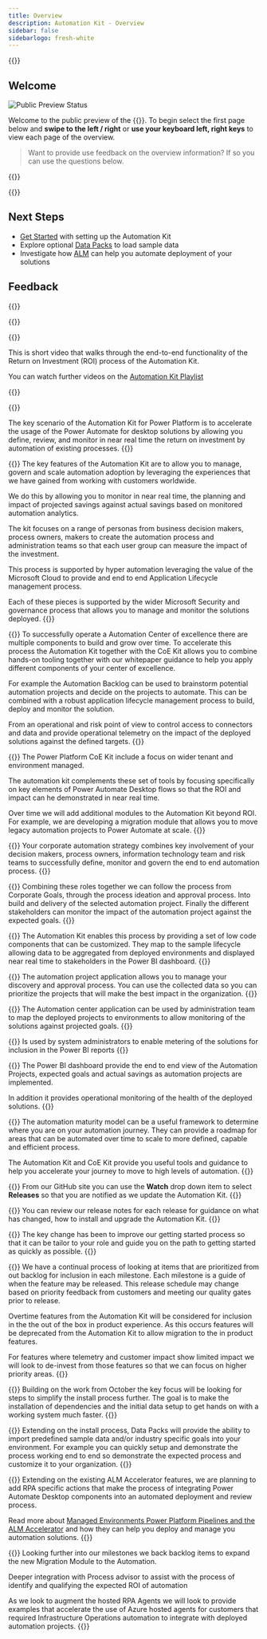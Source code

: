 ```yaml
---
title: Overview
description: Automation Kit - Overview
sidebar: false
sidebarlogo: fresh-white
---
```

<div class="optional">

{{<toc>}}

## Welcome

![Public Preview Status](/images/illustrations/status-public-preview.svg)

Welcome to the public preview of the {{<product-name>}}. To begin select the first page below and **swipe to the left / right** or **use your keyboard left, right keys** to view each page of the overview.

> Want to provide use feedback on the overview information? If so you can use the questions below.

</div>

{{<presentation slides="0,1,2,3,4,5,6,7,8,9,10,11,12,13,14,15,16,17,18,19,20">}}

<div class="optional">

{{<presentationStyles>}}

## Next Steps

- [Get Started](/en-gb/get-started) with setting up the Automation Kit
- Explore optional [Data Packs](/en-gb/features/datapacks) to load sample data
- Investigate how [ALM](/en-gb/features/alm) can help you automate deployment of your solutions

## Feedback

{{<questions name="overview.json" completed="Thank you for providing feedback" showNavigationButtons=false >}}

</div>

{{<slideStyles>}}

{{<slide id="slide0" audio="" description="Overview Video" video="VNC0PWBTRwA">}}

This is short video that walks through the end-to-end functionality of the Return on Investment (ROI) process of the Automation Kit.

You can watch further videos on the [Automation Kit Playlist](https://www.youtube.com/playlist?list=PLi9EhCY4z99VlRg4j7D1Or6XfXbUcEWZy)

{{</slide>}}

{{<slide  id="slide1" audio="overview/Slide01.mp3" description="Automation Kit Overview" image="overview/Slide01.SVG" >}}

The key scenario of the Automation Kit for Power Platform is to accelerate the usage of the Power Automate for desktop solutions by allowing you define, review, and monitor in near real time the return on investment by automation of existing processes.
{{</slide>}}

{{<slide  id="slide2" audio="overview/Slide02.mp3" description="Automation Kit Features" image="overview/Slide02.SVG" >}}
The key features of the Automation Kit are to allow you to manage, govern and scale automation adoption by leveraging the experiences that we have gained from working with customers worldwide.

We do this by allowing you to monitor in near real time, the planning and impact of projected savings against actual savings based on monitored automation analytics.

The kit focuses on a range of personas from business decision makers, process owners, makers to create the automation process and administration teams so that each user group can measure the impact of the investment.

This process is supported by hyper automation leveraging the value of the Microsoft Cloud to provide and end to end Application Lifecycle management process.

Each of these pieces is supported by the wider Microsoft Security and governance process that allows you to manage and monitor the solutions deployed.
{{</slide>}}

{{<slide  id="slide3" audio="overview/Slide03.mp3" description="Automation Center of Excellence Overview" image="overview/Slide03.SVG" >}}
To successfully operate a Automation Center of excellence there are multiple components to build and grow over time. To accelerate this process the Automation Kit together with the CoE Kit allows you to combine hands-on tooling together with our whitepaper guidance to help you apply different components of your center of excellence.

For example the Automation Backlog can be used to brainstorm potential automation projects and decide on the projects to automate. This can be combined with a robust application lifecycle management process to build, deploy and monitor the solution.

From an operational and risk point of view to control access to connectors and data and provide operational telemetry on the impact of the deployed solutions against the defined targets.
{{</slide>}}

{{<slide  id="slide4" audio="overview/Slide04.mp3" description="Automation Kit vs CoE Kit" image="overview/Slide04.SVG" >}}
The Power Platform CoE Kit include a focus on wider tenant and environment managed.

The automation kit complements these set of tools by focusing specifically on key elements of Power Automate Desktop flows so that the ROI and impact can he demonstrated in near real time.

Over time we will add additional modules to the Automation Kit beyond ROI. For example, we are developing a migration module that allows you to move legacy automation projects to Power Automate at scale.
{{</slide>}}

{{<slide  id="slide5" audio="overview/Slide05.mp3" description="Corporate Automation Strategy" image="overview/Slide05.SVG" >}}
Your corporate automation strategy combines key involvement of your decision makers, process owners, information technology team and risk teams to successfully define, monitor and govern the end to end automation process.
{{</slide>}}

{{<slide  id="slide6" audio="overview/Slide06.mp3" description="Corporate Automation Strategy" image="overview/Slide06.SVG" >}}
Combining these roles together we can follow the process from Corporate Goals, through the process ideation and approval process. Into build and delivery of the selected automation project. Finally the different stakeholders can monitor the impact of the automation project against the expected goals.
{{</slide>}}

{{<slide  id="slide7" audio="overview/Slide07.mp3" description="Leveraging Automation Kit" image="overview/Slide07.SVG" >}}
The Automation Kit enables this process by providing a set of low code components that can be customized. They map to the sample lifecycle allowing data to be aggregated from deployed environments and displayed near real time to stakeholders in the Power BI dashboard.
{{</slide>}}

{{<slide  id="slide8" audio="overview/Slide08.mp3" description="Automation Projects" image="overview/Slide08.SVG" >}}
The automation project application allows you to manage your discovery and approval process. You can use the collected data so you can prioritize the projects that will make the best impact in the organization.
{{</slide>}}

{{<slide  id="slide9" audio="overview/Slide09.mp3" description="Automation Center" image="overview/Slide09.SVG" >}}
The Automation center application can be used by administration team to map the deployed projects to environments to allow monitoring of the solutions against projected goals.
{{</slide>}}

{{<slide  id="slide10" audio="overview/Slide10.mp3" description="Automation Solution Manager" image="overview/Slide10.SVG" >}}
Is used by system administrators to enable metering of the solutions for inclusion in the Power BI reports
{{</slide>}}

{{<slide  id="slide11" audio="overview/Slide11.mp3" description="Power BI Dashboard" image="overview/Slide11.SVG" >}}
The Power BI dashboard provide the end to end view of the Automation Projects, expected goals and actual savings as automation projects are implemented.

In addition it provides operational monitoring of the health of the deployed solutions.
{{</slide>}}

{{<slide  id="slide12" audio="overview/Slide12.mp3" description="Automation Maturity Model" image="overview/Slide12.SVG" >}}
The automation maturity model can be a useful framework to determine where you are on your automation journey. They can provide a roadmap for areas that can be automated over time to scale to more defined, capable and efficient process.

The Automation Kit and CoE Kit provide you useful tools and guidance to help you accelerate your journey to move to high levels of automation.
{{</slide>}}

{{<slide  id="slide13" audio="overview/Slide13.mp3" description="Monitor Automation Kit Releases" image="overview/Slide13.SVG" >}}
From our GitHub site you can use the **Watch** drop down item to select **Releases** so that you are notified as we update the Automation Kit.
{{</slide>}}

{{<slide  id="slide14" audio="overview/Slide14.mp3" description="Automation Kit Release" image="overview/Slide14-Nov2022.SVG" >}}
You can review our release notes for each release for guidance on what has changed, how to install and upgrade the Automation Kit.
{{</slide>}}

{{<slide  id="slide15" audio="overview/Slide15.mp3" description="Automation Kit Getting Started" image="overview/Slide15.SVG" >}}
The key change has been to improve our getting started process so that it can be tailor to your role and guide you on the path to getting started as quickly as possible.
{{</slide>}}

{{<slide  id="slide16" audio="overview/Slide16.mp3" description="What's Next" image="overview/Slide16.SVG" >}}
We have a continual process of looking at items that are prioritized from out backlog for inclusion in each milestone. Each milestone is a guide of when the feature may be released. This release schedule may change based on priority feedback from customers and meeting our quality gates prior to release.

Overtime features from the Automation Kit will be considered for inclusion in the the out of the box in product experience. As this occurs features will be deprecated from the Automation Kit to allow migration to the in product features.

For features where telemetry and customer impact show limited impact we will look to de-invest from those features so that we can focus on higher priority areas.
{{</slide>}}

{{<slide  id="slide17" audio="overview/Slide17.mp3" description="Simplifying the Install Process" image="overview/Slide17.SVG" >}}
Building on the work from October the key focus will be looking for steps to simplify the install process further. The goal is to make the installation of dependencies and the initial data setup to get hands on with a working system much faster.
{{</slide>}}

{{<slide  id="slide18" audio="overview/Slide18.mp3" description="Sample Data" image="overview/Slide18.SVG" >}}
Extending on the install process, Data Packs will provide the ability to import predefined sample data and/or industry specific goals into your environment. For example you can quickly setup and demonstrate the process working end to end so demonstrate the expected process and customize it to your organization.
{{</slide>}}

{{<slide  id="slide19" audio="overview/Slide19.mp3" description="End to end ALM" image="overview/Slide19.SVG" >}}
Extending on the existing ALM Accelerator features, we are planning to add RPA specific actions that make the process of integrating Power Automate Desktop components into an automated deployment and review process.

Read more about [Managed Environments Power Platform Pipelines and the ALM Accelerator](/en-gb/features/alm) and how they can help you deploy and manage you automation solutions.
{{</slide>}}

{{<slide  id="slide20" audio="overview/Slide20.mp3" description="Futures" image="overview/Slide20.SVG" >}}
Looking further into our milestones we back backlog items to expand the new Migration Module to the Automation.

Deeper integration with Process advisor to assist with the process of identify and qualifying the expected ROI of automation

As we look to augment the hosted RPA Agents we will look to provide examples that accelerate the use of Azure hosted agents for customers that required Infrastructure Operations automation to integrate with deployed automation projects.
{{</slide>}}
